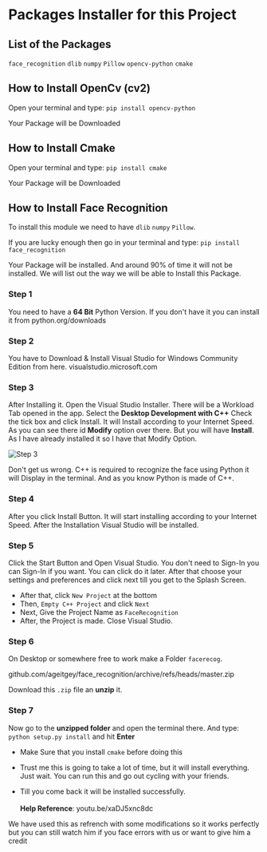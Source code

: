 # Packages Installer for this Project

## List of the Packages
`face_recognition`
`dlib`
`numpy`
`Pillow`
`opencv-python`
`cmake`

## How to Install OpenCv (cv2)
Open your terminal and type:
`pip install opencv-python`

Your Package will be Downloaded

## How to Install Cmake
Open your terminal and type:
`pip install cmake`

Your Package will be Downloaded

## How to Install Face Recognition

To install this module we need to have `dlib` `numpy` `Pillow`.

If you are lucky enough then go in your terminal and type:
`pip install face_recognition`

Your Package will be installed. And around 90% of time it will not be installed. We will list out the way we will be able to Install this Package.

### Step 1
You need to have a **64 Bit** Python Version. If you don't have it you can install it from python.org/downloads

### Step 2
You have to Download & Install Visual Studio for Windows Community Edition from here.
visualstudio.microsoft.com

### Step 3
After Installing it. Open the Visual Studio Installer. There will be a Workload Tab opened in the app. Select the **Desktop Development with C++** Check the tick box and click Install.
It will Install according to your Internet Speed. As you can see there id **Modify** option over there. But you will have **Install**. As I have already installed it so I have that Modify Option.

![Step 3](https://i.ibb.co/3zVQXsW/Step3.png)

Don't get us wrong. C++ is required to recognize the face using Python it will Display in the terminal. And as you know Python is made of C++.

### Step 4

After you click Install Button. It will start installing according to your Internet Speed. After the Installation Visual Studio will be installed.

### Step 5

Click the Start Button and Open Visual Studio. You don't need to Sign-In you can Sign-In if you want. You can click do it later. After that choose your settings and preferences and click next till you get to the Splash Screen.

* After that, click `New Project` at the bottom
* Then, `Empty C++ Project` and click `Next`
* Next, Give the Project Name as `FaceRecognition`
* After, the Project is made. Close Visual Studio.

### Step 6

On Desktop or somewhere free to work make a Folder `facerecog`.

github.com/ageitgey/face_recognition/archive/refs/heads/master.zip

Download this `.zip` file an **unzip** it.

### Step 7

Now go to the **unzipped folder** and open the terminal there. 
And type:
`python setup.py install`
and hit **Enter**

* Make Sure that you install `cmake` before doing this

* Trust me this is going to take a lot of time, but it will install everything. Just wait. You can run this and go out cycling with your friends.
* Till you come back it will be installed successfully.
<br><br>
**Help Reference**: youtu.be/xaDJ5xnc8dc

We have used this as refrench with some modifications so it works perfectly but you can still watch him if you face errors with us or want to give him a credit